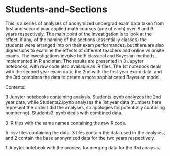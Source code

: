 # Students-and-Sections
This is a series of analyses of anonymized undergrad exam data taken from first and second year applied math courses (one of each) over 8 and 9 years respectively. The main point of the investigation is to look at the effect, if any, of the naming of the sections (essentially classes) the students were arranged into on their exam performances, but there are also digressions to examine the effects of different teachers and online vs onsite exams. The investigations involve both classical and Bayesian methods, implemented in R and stan. The results are presented in 3 Jupyter notebooks, with raw code also available as .R files. The 1st notebook deals with the second year exam data, the 2nd with the first year exam data, and the 3rd combines the data to create a more sophisticated Bayesian model.


Contents:

3 Jupyter notebooks containing analysis. Students.ipynb analyzes the 2nd year data, while Students2.ipynb analyses the 1st year data (numbers here represent the order I did the analyses, so apologies for potentially confusing numbering). Students3.ipynb deals with combined data.

3 .R files with the same names containing the raw R code.

5 .csv files containing the data. 3 files contain the data used in the analyses, and 2 contain the base anonymized data for the two years respectively.

1 Jupyter notebook with the process for merging data for the 3rd analysis.


